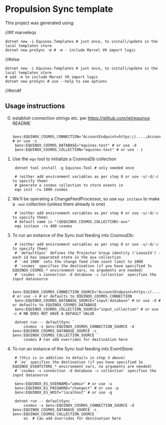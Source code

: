 # Propulsion Sync template

This project was generated using:

//#if marveleqx

    dotnet new -i Equinox.Templates # just once, to install/update in the local templates store
    dotnet new proSync -m # -m - include Marvel V0 import logic

//#else

    dotnet new -i Equinox.Templates # just once, to install/update in the local templates store
    # add -m to include Marvel V0 import logic
    dotnet new proSync # use --help to see options

//#endif

## Usage instructions

0. establish connection strings etc. per https://github.com/jet/equinox README

        $env:EQUINOX_COSMOS_CONNECTION="AccountEndpoint=https://....;AccountKey=....=;" # or use -s
        $env:EQUINOX_COSMOS_DATABASE="equinox-test" # or use -d
        $env:EQUINOX_COSMOS_COLLECTION="equinox-test" # or use - c

1. Use the `eqx` tool to initialize a CosmosDb collection

        dotnet tool install -g Equinox.Tool # only needed once

        # (either add environment variables as per step 0 or use -s/-d/-c to specify them)
        # generate a cosmos collection to store events in
        eqx init -ru 1000 cosmos

2. We'll be operating a ChangeFeedProcessor, so use `eqx initaux` to make a `-aux` collection (unless there already is one)

        # (either add environment variables as per step 0 or use -s/-d/-c to specify them)
        # default name is "($EQUINOX_COSMOS_COLLECTION)-aux"
        eqx initaux -ru 400 cosmos

3. To run an instance of the Sync tool feeding into CosmosDb:

        # (either add environment variables as per step 0 or use -s/-d/-c to specify them)
        # `defaultSync` defines the Projector Group identity ('LeaseId') - each id has separated state in the aux collection
        # `-md 1000` sets the change feed item count limit to 1000
        # `cosmos` specifies the destination (if you have specified 3x EQUINOX_COSMOS_* environment vars, no arguments are needed)
        # `cosmos -s connection -d database -c collection` specifies the input datasource

        $env:EQUINOX_COSMOS_CONNECTION_SOURCE="AccountEndpoint=https://....;AccountKey=....=;" # or use -s # or defaults to EQUINOX_COSMOS_CONNECTION
        $env:EQUINOX_COSMOS_DATABASE_SOURCE="input-database" # or use -d # or defaults to EQUINOX_COSMOS_DATABASE
        $env:EQUINOX_COSMOS_COLLECTION_SOURCE="input_collection" # or use -c # NB DOES NOT HAVE A DEFAULT VALUE

        dotnet run -- defaultSync `
            cosmos -s $env:EQUINOX_COSMOS_CONNECTION_SOURCE -d $env:EQUINOX_COSMOS_DATABASE_SOURCE -c $env:EQUINOX_COSMOS_COLLECTION_SOURCE `
            cosmos # Can add overrides for destination here

4. To run an instance of the Sync tool feeding into EventStore:

        # (this is in addition to details in step 3 above)
		# `es` specifies the destination (if you have specified 3x EQUINOX_EVENTSTORE_* environment vars, no arguments are needed)
        # `cosmos -s connection -d database -c collection` specifies the input datasource

		$env:EQUINOX_ES_USERNAME="admin" # or use -u
		$env:EQUINOX_ES_PASSWORD="changeit" # or use -p
		$env:EQUINOX_ES_HOST="localhost" # or use -g

        dotnet run -- defaultSync `
            cosmos -s $env:EQUINOX_COSMOS_CONNECTION_SOURCE -d $env:EQUINOX_COSMOS_DATABASE_SOURCE -c $env:EQUINOX_COSMOS_COLLECTION_SOURCE `
            es  # Can add overrides for destination here